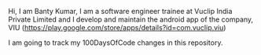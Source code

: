 Hi, I am Banty Kumar, I am a software engineer trainee at Vuclip India Private Limited and I develop and maintain the android app of the company, VIU (https://play.google.com/store/apps/details?id=com.vuclip.viu)

I am going to track my 100DaysOfCode changes in this repository.
